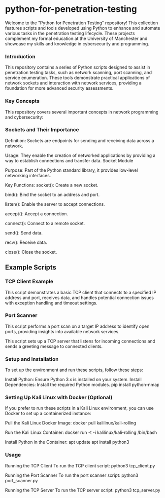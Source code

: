 # python-for-penetration-testing
Welcome to the "Python for Penetration Testing" repository! This collection features scripts and tools developed using Python to enhance and automate various tasks in the penetration testing lifecycle. These projects complement my formal education at the University of Manchester and showcase my skills and knowledge in cybersecurity and programming.

### Introduction
This repository contains a series of Python scripts designed to assist in penetration testing tasks, such as network scanning, port scanning, and service enumeration. These tools demonstrate practical applications of network sockets and interaction with network services, providing a foundation for more advanced security assessments.

### Key Concepts
This repository covers several important concepts in network programming and cybersecurity:

### Sockets and Their Importance
Definition: Sockets are endpoints for sending and receiving data across a network.

Usage: They enable the creation of networked applications by providing a way to establish connections and transfer data.
Socket Module

Purpose: Part of the Python standard library, it provides low-level networking interfaces.

Key Functions:
socket(): Create a new socket.

bind(): Bind the socket to an address and port.

listen(): Enable the server to accept connections.

accept(): Accept a connection.

connect(): Connect to a remote socket.

send(): Send data.

recv(): Receive data.

close(): Close the socket.

## Example Scripts

### TCP Client Example
This script demonstrates a basic TCP client that connects to a specified IP address and port, receives data, and handles potential connection issues with exception handling and timeout settings.

### Port Scanner
This script performs a port scan on a target IP address to identify open ports, providing insights into available network services.

This script sets up a TCP server that listens for incoming connections and sends a greeting message to connected clients.

### Setup and Installation
To set up the environment and run these scripts, follow these steps:

Install Python: Ensure Python 3.x is installed on your system.
Install Dependencies: Install the required Python modules.
pip install python-nmap

### Setting Up Kali Linux with Docker (Optional)
If you prefer to run these scripts in a Kali Linux environment, you can use Docker to set up a containerized instance:

Pull the Kali Linux Docker Image:
docker pull kalilinux/kali-rolling

Run the Kali Linux Container:
docker run -t -i kalilinux/kali-rolling /bin/bash

Install Python in the Container:
apt update
apt install python3

### Usage
Running the TCP Client
To run the TCP client script:
python3 tcp_client.py

Running the Port Scanner
To run the port scanner script:
python3 port_scanner.py

Running the TCP Server
To run the TCP server script:
python3 tcp_server.py

